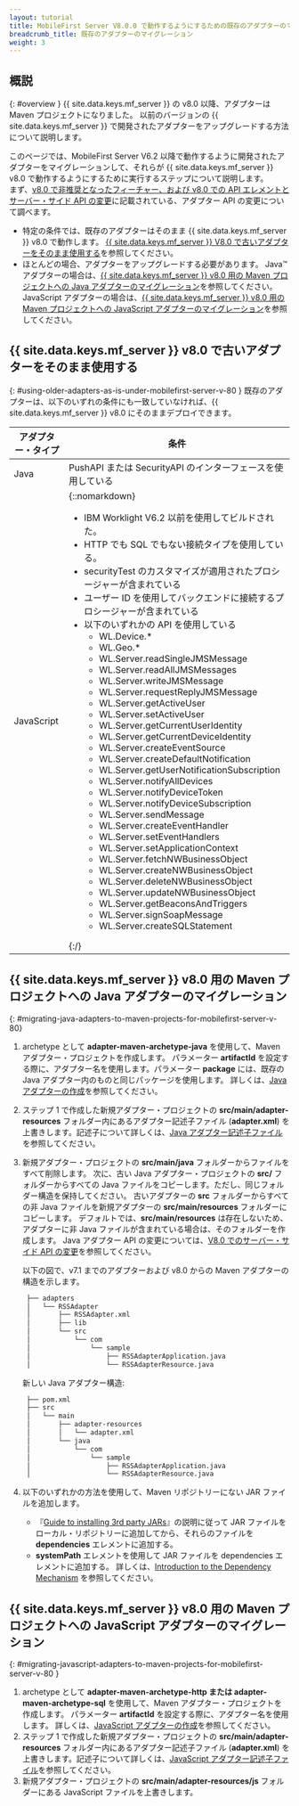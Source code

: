 ```yaml
---
layout: tutorial
title: MobileFirst Server V8.0.0 で動作するようにするための既存のアダプターのマイグレーション
breadcrumb_title: 既存のアダプターのマイグレーション
weight: 3
---
```

<!-- NLS_CHARSET=UTF-8 -->
## 概説
{: #overview }
{{ site.data.keys.mf_server }} の v8.0 以降、アダプターは Maven プロジェクトになりました。 以前のバージョンの {{ site.data.keys.mf_server }} で開発されたアダプターをアップグレードする方法について説明します。

このページでは、MobileFirst Server V6.2 以降で動作するように開発されたアダプターをマイグレーションして、それらが {{ site.data.keys.mf_server }} v8.0 で動作するようにするために実行するステップについて説明します。  
まず、[v8.0 で非推奨となったフィーチャー、および v8.0 での API エレメントとサーバー・サイド API の変更](../../product-overview/release-notes/deprecated-discontinued/)に記載されている、アダプター API の変更について調べます。

* 特定の条件では、既存のアダプターはそのまま {{ site.data.keys.mf_server }} v8.0 で動作します。 [{{ site.data.keys.mf_server }} V8.0 で古いアダプターをそのまま使用する](#using-older-adapters-as-is-under-mobilefirst-server-v-80)を参照してください。
* ほとんどの場合、アダプターをアップグレードする必要があります。 Java™ アダプターの場合は、[{{ site.data.keys.mf_server }} v8.0 用の Maven プロジェクトへの Java アダプターのマイグレーション](#migrating-java-adapters-to-maven-projects-for-mobilefirst-server-v-80)を参照してください。 JavaScript アダプターの場合は、[{{ site.data.keys.mf_server }} v8.0 用の Maven プロジェクトへの JavaScript アダプターのマイグレーション](#migrating-javascript-adapters-to-maven-projects-for-mobilefirst-server-v-80)を参照してください。

## {{ site.data.keys.mf_server }} v8.0 で古いアダプターをそのまま使用する
{: #using-older-adapters-as-is-under-mobilefirst-server-v-80 }
既存のアダプターは、以下のいずれの条件にも一致していなければ、{{ site.data.keys.mf_server }} v8.0 にそのままデプロイできます。

| アダプター・タイプ | 条件 | 
|--------------|-----------|
| Java | PushAPI または SecurityAPI のインターフェースを使用している | 
| JavaScript | {::nomarkdown}<ul><li>IBM Worklight V6.2 以前を使用してビルドされた。</li><li>HTTP でも SQL でもない接続タイプを使用している。</li><li>securityTest のカスタマイズが適用されたプロシージャーが含まれている</li><li>ユーザー ID を使用してバックエンドに接続するプロシージャーが含まれている</li><li>以下のいずれかの API を使用している<ul><li>WL.Device.*</li><li>WL.Geo.\*</li><li>WL.Server.readSingleJMSMessage</li><li>WL.Server.readAllJMSMessages</li><li>WL.Server.writeJMSMessage</li><li>WL.Server.requestReplyJMSMessage</li><li>WL.Server.getActiveUser</li><li>WL.Server.setActiveUser</li><li>WL.Server.getCurrentUserIdentity</li><li>WL.Server.getCurrentDeviceIdentity</li><li>WL.Server.createEventSource</li><li>WL.Server.createDefaultNotification</li><li>WL.Server.getUserNotificationSubscription</li><li>WL.Server.notifyAllDevices</li><li>WL.Server.notifyDeviceToken</li><li>WL.Server.notifyDeviceSubscription</li><li>WL.Server.sendMessage</li><li>WL.Server.createEventHandler</li><li>WL.Server.setEventHandlers</li><li>WL.Server.setApplicationContext</li><li>WL.Server.fetchNWBusinessObject</li><li>WL.Server.createNWBusinessObject</li><li>WL.Server.deleteNWBusinessObject</li><li>WL.Server.updateNWBusinessObject</li><li>WL.Server.getBeaconsAndTriggers</li><li>WL.Server.signSoapMessage</li><li>WL.Server.createSQLStatement</li></ul></li></ul>{:/} |

## {{ site.data.keys.mf_server }} v8.0 用の Maven プロジェクトへの Java アダプターのマイグレーション
{: #migrating-java-adapters-to-maven-projects-for-mobilefirst-server-v-80}
1. archetype として **adapter-maven-archetype-java** を使用して、Maven アダプター・プロジェクトを作成します。 パラメーター **artifactId** を設定する際に、アダプター名を使用します。パラメーター **package** には、既存の Java アダプター内のものと同じパッケージを使用します。 詳しくは、[Java アダプターの作成](../../adapters/creating-adapters)を参照してください。
2. ステップ 1 で作成した新規アダプター・プロジェクトの **src/main/adapter-resources** フォルダー内にあるアダプター記述子ファイル (**adapter.xml**) を上書きします。記述子について詳しくは、[Java アダプター記述子ファイル](../../adapters/java-adapters/#the-adapter-resources-folder)を参照してください。
3. 新規アダプター・プロジェクトの **src/main/java** フォルダーからファイルをすべて削除します。 次に、古い Java アダプター・プロジェクトの **src/** フォルダーからすべての Java ファイルをコピーします。ただし、同じフォルダー構造を保持してください。 古いアダプターの **src** フォルダーからすべての非 Java ファイルを新規アダプターの **src/main/resources** フォルダーにコピーします。 デフォルトでは、**src/main/resources** は存在しないため、アダプターに非 Java ファイルが含まれている場合は、そのフォルダーを作成します。 Java アダプター API の変更については、[V8.0 でのサーバー・サイド API の変更](#migrating-javascript-adapters-to-maven-projects-for-mobilefirst-server-v-80)を参照してください。

   以下の図で、v7.1 までのアダプターおよび v8.0 からの Maven アダプターの構造を示します。

   ```xml
    ├── adapters
    │   └── RSSAdapter
    │       ├── RSSAdapter.xml
    │       ├── lib
    │       └── src
    │           └── com
    │               └── sample
    │                   ├── RSSAdapterApplication.java
    │                   └── RSSAdapterResource.java
   ```
    
   新しい Java アダプター構造:

   ```xml
    ├── pom.xml
    ├── src
    │   └── main
    │       ├── adapter-resources
    │       │   └── adapter.xml
    │       └── java
    │           └── com
    │               └── sample
    │                   ├── RSSAdapterApplication.java
    │                   └── RSSAdapterResource.java
   ```

4. 以下のいずれかの方法を使用して、Maven リポジトリーにない JAR ファイルを追加します。
    * 『[Guide to installing 3rd party JARs](https://maven.apache.org/guides/mini/guide-3rd-party-jars-local.html)』の説明に従って JAR ファイルをローカル・リポジトリーに追加してから、それらのファイルを **dependencies** エレメントに追加する。
    * **systemPath** エレメントを使用して JAR ファイルを dependencies エレメントに追加する。 詳しくは、[Introduction to the Dependency Mechanism](https://maven.apache.org/guides/introduction/introduction-to-dependency-mechanism.html) を参照してください。

## {{ site.data.keys.mf_server }} v8.0 用の Maven プロジェクトへの JavaScript アダプターのマイグレーション
{: #migrating-javascript-adapters-to-maven-projects-for-mobilefirst-server-v-80 }
1. archetype として **adapter-maven-archetype-http または adapter-maven-archetype-sql** を使用して、Maven アダプター・プロジェクトを作成します。 パラメーター **artifactId** を設定する際に、アダプター名を使用します。 詳しくは、[JavaScript アダプターの作成](../../adapters/creating-adapters)を参照してください。
2. ステップ 1 で作成した新規アダプター・プロジェクトの **src/main/adapter-resources** フォルダー内にあるアダプター記述子ファイル (**adapter.xml**) を上書きします。記述子について詳しくは、[JavaScript アダプター記述子ファイル](../../adapters/javascript-adapters/#the-adapter-resources-folder)を参照してください。
3. 新規アダプター・プロジェクトの **src/main/adapter-resources/js** フォルダーにある JavaScript ファイルを上書きします。
